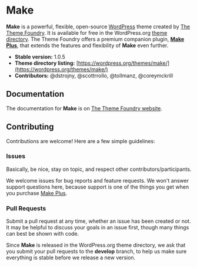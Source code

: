 # Make

**Make** is a powerful, flexible, open-source [WordPress](https://wordpress.org) theme created by [The Theme Foundry](https://thethemefoundry.com). It is available for free in the WordPress.org [theme directory](https://wordpress.org/themes/make/). The Theme Foundry offers a premium companion plugin, **[Make Plus](https://thethemefoundry.com/wordpress-themes/make/)**, that extends the features and flexibility of **Make** even further.

* **Stable version:** 1.0.5
* **Theme directory listing:** [https://wordpress.org/themes/make/](https://wordpress.org/themes/make/)
* **Contributors:** @dstrojny, @scottrrollo, @tollmanz, @coreymckrill

## Documentation

The documentation for **Make** is on [The Theme Foundry website](https://thethemefoundry.com/tutorials/make/).

## Contributing

Contributions are welcome! Here are a few simple guidelines:

### Issues

Basically, be nice, stay on topic, and respect other contributors/participants.

We welcome issues for bug reports and feature requests. We won't answer support questions here, because support is one of the things you get when you purchase [Make Plus](https://thethemefoundry.com/wordpress-themes/make/).

### Pull Requests

Submit a pull request at any time, whether an issue has been created or not. It may be helpful to discuss your goals in an issue first, though many things can best be shown with code.

Since **Make** is released in the WordPress.org theme directory, we ask that you submit your pull requests to the **develop** branch, to help us make sure everything is stable before we release a new version.